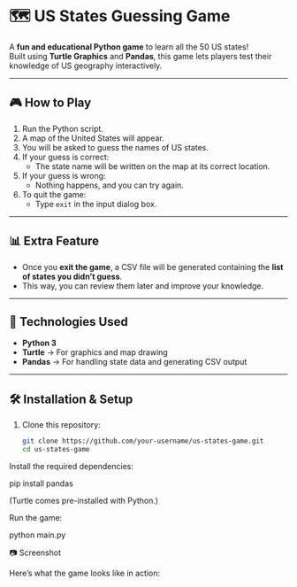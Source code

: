 # 🗺️ US States Guessing Game

A **fun and educational Python game** to learn all the 50 US states!  
Built using **Turtle Graphics** and **Pandas**, this game lets players test their knowledge of US geography interactively.

---

## 🎮 How to Play
1. Run the Python script.
2. A map of the United States will appear.
3. You will be asked to guess the names of US states.
4. If your guess is correct:
   - The state name will be written on the map at its correct location.
5. If your guess is wrong:
   - Nothing happens, and you can try again.
6. To quit the game:
   - Type `exit` in the input dialog box.

---

## 📊 Extra Feature
- Once you **exit the game**, a CSV file will be generated containing the **list of states you didn’t guess**.  
- This way, you can review them later and improve your knowledge.

---

## 🚀 Technologies Used
- **Python 3**
- **Turtle** → For graphics and map drawing  
- **Pandas** → For handling state data and generating CSV output  

---

## 🛠️ Installation & Setup
1. Clone this repository:
   ```bash
   git clone https://github.com/your-username/us-states-game.git
   cd us-states-game

Install the required dependencies:

pip install pandas


(Turtle comes pre-installed with Python.)

Run the game:

python main.py

📷 Screenshot

Here’s what the game looks like in action:



